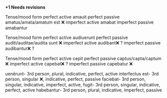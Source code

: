 **+1 Needs revisions**

Tense/mood	           form
perfect active	       amauit 
perfect passive	       amatus/amata/amatum est ❌ 
imperfect active     	 amabat
imperfect passive	     amabantur

Tense/mood             form
perfect active	       audiuerunt 
perfect passive	       auditi/auditae/audita sunt  ❌
imperfect active	     audibant❌ ?
imperfect passive	     audibantur❌ ?

Tense/mood	           form
perfect active	       cepit
perfect passive   	   captus/capta/captum    ❌
imperfect active	     capebat❌  ?
imperfect passive	     capebatur     ❌

uenērunt- 3rd person, plural, indicative, perfect, active
interfectus est- 3rd person, singular ❌, indicative, perfect, passive
faciebat- 3rd person, singular, indicative, imperfect, active, 
fugit- 3rd person, singular, indicative, perfect, active
habebantur- 3rd person, plural, indicative, imperfect, passive
